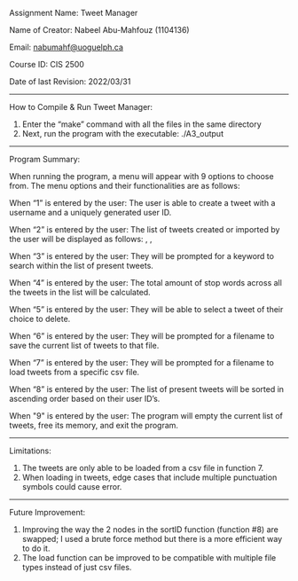 Assignment Name: Tweet Manager                                                                          

Name of Creator: Nabeel Abu-Mahfouz (1104136)

Email: nabumahf@uoguelph.ca

Course ID: CIS 2500

Date of last Revision: 2022/03/31

---------------------------------------------------------------------------------------------------------------------------------------------------
How to Compile & Run Tweet Manager:

1. Enter the “make” command with all the files in the same directory
2. Next, run the program with the executable: ./A3_output


---------------------------------------------------------------------------------------------------------------------------------------------------


Program Summary:

When running the program, a menu will appear with 9 options to choose from.
The menu options and their functionalities are as follows:

When “1” is entered by the user:
The user is able to create a tweet with a username and a uniquely generated user ID.

When “2” is entered by the user:
The list of tweets created or imported by the user will be displayed as follows: <userID>, <username>, <tweet>

When “3” is entered by the user:
They will be prompted for a keyword to search within the list of present tweets.

When “4” is entered by the user:
The total amount of stop words across all the tweets in the list will be calculated.

When “5” is entered by the user:
They will be able to select a tweet of their choice to delete.

When “6” is entered by the user:
They will be prompted for a filename to save the current list of tweets to that file.

When “7” is entered by the user:
They will be prompted for a filename to load tweets from a specific csv file.

When “8” is entered by the user:
The list of present tweets will be sorted in ascending order based on their user ID’s.

When "9" is entered by the user:
The program will empty the current list of tweets, free its memory, and exit the program.


---------------------------------------------------------------------------------------------------------------------------------------------------


Limitations:

1.	The tweets are only able to be loaded from a csv file in function 7.
2.	When loading in tweets, edge cases that include multiple punctuation symbols could cause error. 


---------------------------------------------------------------------------------------------------------------------------------------------------


Future Improvement:

1.	Improving the way the 2 nodes in the sortID function (function #8) are swapped; I used a brute force method but there is a more efficient way to do it. 
2.	The load function can be improved to be compatible with multiple file types instead of just csv files.

